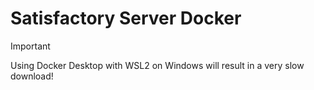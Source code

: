 # Satisfactory Server Docker

> [!IMPORTANT]
> Using Docker Desktop with WSL2 on Windows will result in a very slow download!
